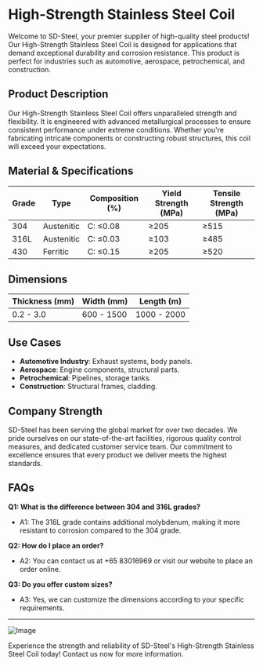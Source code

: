 # High-Strength Stainless Steel Coil

Welcome to SD-Steel, your premier supplier of high-quality steel products! Our High-Strength Stainless Steel Coil is designed for applications that demand exceptional durability and corrosion resistance. This product is perfect for industries such as automotive, aerospace, petrochemical, and construction.

## Product Description

Our High-Strength Stainless Steel Coil offers unparalleled strength and flexibility. It is engineered with advanced metallurgical processes to ensure consistent performance under extreme conditions. Whether you're fabricating intricate components or constructing robust structures, this coil will exceed your expectations.

## Material & Specifications

| Grade         | Type       | Composition (%) | Yield Strength (MPa) | Tensile Strength (MPa) |
|---------------|------------|-----------------|----------------------|------------------------|
| 304           | Austenitic | C: ≤0.08        | ≥205                 | ≥515                   |
| 316L          | Austenitic | C: ≤0.03        | ≥103                 | ≥485                   |
| 430           | Ferritic   | C: ≤0.15        | ≥205                 | ≥520                   |

## Dimensions

| Thickness (mm) | Width (mm) | Length (m) |
|----------------|------------|------------|
| 0.2 - 3.0      | 600 - 1500 | 1000 - 2000|

## Use Cases

- **Automotive Industry**: Exhaust systems, body panels.
- **Aerospace**: Engine components, structural parts.
- **Petrochemical**: Pipelines, storage tanks.
- **Construction**: Structural frames, cladding.

## Company Strength

SD-Steel has been serving the global market for over two decades. We pride ourselves on our state-of-the-art facilities, rigorous quality control measures, and dedicated customer service team. Our commitment to excellence ensures that every product we deliver meets the highest standards.

## FAQs

**Q1: What is the difference between 304 and 316L grades?**
- A1: The 316L grade contains additional molybdenum, making it more resistant to corrosion compared to the 304 grade.

**Q2: How do I place an order?**
- A2: You can contact us at +65 83016969 or visit our website to place an order online.

**Q3: Do you offer custom sizes?**
- A3: Yes, we can customize the dimensions according to your specific requirements.

---

![Image](https://github.com/user-attachments/assets/2567258e-e124-4816-932d-1809bd27ef0b)

Experience the strength and reliability of SD-Steel's High-Strength Stainless Steel Coil today! Contact us now for more information.